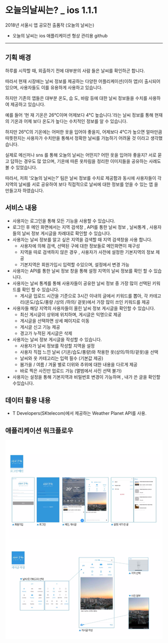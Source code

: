 # 오늘의날씨는? _ ios 1.1.1

2018년 서울시 앱 공모전 출품작 (오늘의 날씨는) 

* 오늘의 날씨는 ios 애플리케이션 형상 관리용 github

---



## 기획 배경

하루를 시작할 때, 외출하기 전에 대부분의 사람 들은 날씨를 확인하곤 합니다. 

따라서 현재 시장에는 날씨 정보를 제공하는 다양한 어플리케이션(이하 앱)이 출시되어 있으며, 사용자들도 이를 유용하게 사용하고 있습니다.

 하지만 기존의 앱들은 대부분 온도, 습 도, 바람 등에 대한 날씨 정보들을 수치를 사용하여 제공하고 있습니다. 

예를 들어 ‘현 재 기온은 26°C이며 어제보다 4°C 높습니다.’라는 날씨 정보를 통해 현재의 기온과 어제 보다 온도가 높다는 수치적인 정보를 알 수 있습니다. 

하지만 26°C의 기온에는 어떠한 옷을 입어야 좋을지, 어제보다 4°C가 높으면 얼마만큼 따뜻한지는 사용자가 수치만을 통해서 정확한 날씨를 가늠하기 어려울 것 이라고 생각했습니다. 

실제로 메신저나 sns 를 통해 오늘의 날씨는 어떤지? 어떤 옷을 입어야 좋을지? 서로 묻고 답하는 경우도 많 았으며, 기온에 따른 옷차림을 정리한 이미지들을 공유하는 사례도 볼 수 있었습니다. 

따라서, 저희 ‘오늘의 날씨는?’ 팀은 날씨 정보를 수치로 제공함과 동시에 사용자들이 각 지역의 날씨를 서로 공유하여 보다 직접적으로 날씨에 대한 정보를 얻을 수 있는 앱 을 만들고자 하였습니다. 





## 서비스 내용

* 사용자는 로그인을 통해 모든 기능을 사용할 수 있습니다.
* 로그인 후 메인 화면에서는 지역 검색창 , API를 통한 날씨 정보 , 날씨통계 , 사용자들의 날씨 정보 게시글을 차례대로 확인할 수 있습니다.
* 사용자는 날씨 정보를 알고 싶은 지역을 검색할 때 지역 검색창을 사용 합니다.
  * 사용자에 의해 검색, 선택된 구에 대한 정보들로 메인화면이 재구성
  * 지역을 따로 검색하지 않은 경우 , 사용자가 사전에 설정한 기본지역의 정보 제공
  * 기본지역은 회원가입시 입력할 수있으며, 설정에서 변경 가능
* 사용자는 API를 통한 날씨 정보 창을 통해 설정 지역의 날씨 정보를 확인 할 수 있습니다.
* 사용자는 날씨 통계를 통해 사용자들이 공유한 날씨 정보 중 가장 많이 선택된 키워드를 확인 할 수 있습니다.
  * 게시글 업로드 시간을 기준으로 3시간 이내의 글에서 키워드를 뽑아, 각 카테고리(온도/습도/풍량 /상의 /하의/ 겉옷)에서 가장 많이 쓰인 키워드를 제공
* 사용자들 해당 지역의 사용자들이 올린 날씨 정보 게시글을 확인할 수 있습니다.
  * 최신 게시글이 상위에 위치하며, 게시글은 익명으로 제공
  * 게시글을 선택하면 상세 페이지로 이동
  * 게시글 신고 기능 제공
  * 경고가 누적된 게시글은 삭제
* 사용자는 날씨 정보 게시글을 작성할 수 있습니다.
  * 사용자가 날씨 정보를 작성할 지역을 설정
  * 사용자 직접 느낀 날씨 (기온/습도/풍량)와 착용한 옷(상의/하의/겉옷)을 선택
  * 날씨와 옷 카테고리는 입력 필수 (기본값 제공)
  * 봄가을 / 여름 / 겨울 별로 더위와 추위에 대한 내용을 다르게 제공
  * 바로 찍은 사진만 업로드 가능 (앨범에서 사진 선택 불가)
* 사용자는 설정을 통해 기본지역과 비밀번호 변경이 가능하며 , 내가 쓴 글을 확인할 수있습니다.



## 데이터 활용 내용

* T Developers(SKtelecom)에서 제공하는 Weather Planet API를 사용.



## 애플리케이션 워크플로우

![dailyweatherworkflow](/image/dailyweatherworkflow.png)

